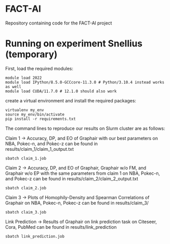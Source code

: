 # FACT-AI
Repository containing code for the FACT-AI project

# Running on experiment Snellius (temporary)

First, load the required modules:

```
module load 2022
module load IPython/8.5.0-GCCcore-11.3.0 # Python/3.10.4 instead works as well
module load CUDA/11.7.0 # 12.1.0 should also work
```

create a virtual environment and install the required packages:

```
virtualenv my_env
source my_env/bin/activate
pip install -r requirements.txt
```

The command lines to reproduce our results on Slurm cluster are as follows:

Claim 1 -> Accuracy, DP, and EO of Graphair with our best parameters on NBA, Pokec-n, and Pokec-z can be found in results/claim_1/claim_1_output.txt

```
sbatch claim_1.job
```

Claim 2 -> Accuracy, DP, and EO of Graphair, Graphair w/o FM, and Graphair w/o EP with the same parameters from claim 1 on NBA, Pokec-n, and Pokec-z can be found in results/claim_2/claim_2_output.txt

```
sbatch claim_2.job
```

Claim 3 -> Plots of Homophily-Density and Spearman Correlations of Graphair on NBA, Pokec-n, Pokec-z can be found in results/claim_3/

```
sbatch claim_3.job
```

Link Prediction -> Results of Graphair on link prediction task on Citeseer, Cora, PubMed can be found in results/link_prediction

```
sbatch link_prediction.job
```


